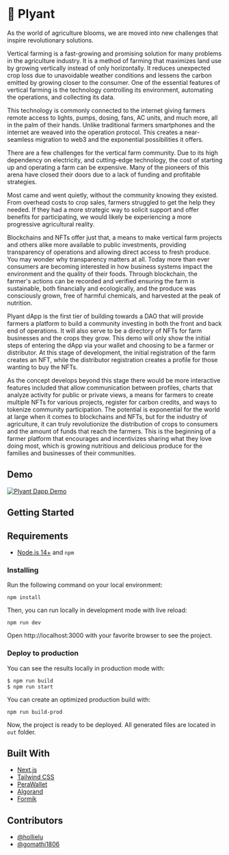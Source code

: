 # 🌿 Plyant

As the world of agriculture blooms, we are moved into new challenges that inspire revolutionary solutions.

Vertical farming is a fast-growing and promising solution for many problems in the agriculture industry. It is a method of farming that maximizes land use by growing vertically instead of only horizontally. It reduces unexpected crop loss due to unavoidable weather conditions and lessens the carbon emitted by growing closer to the consumer. One of the essential features of vertical farming is the technology controlling its environment, automating the operations, and collecting its data.

This technology is commonly connected to the internet giving farmers remote access to lights, pumps, dosing, fans, AC units, and much more, all in the palm of their hands. Unlike traditional farmers smartphones and the internet are weaved into the operation protocol. This creates a near-seamless migration to web3 and the exponential possibilities it offers.

There are a few challenges for the vertical farm community. Due to its high dependency on electricity, and cutting-edge technology, the cost of starting up and operating a farm can be expensive. Many of the pioneers of this arena have closed their doors due to a lack of funding and profitable strategies.

Most came and went quietly, without the community knowing they existed. From overhead costs to crop sales, farmers struggled to get the help they needed. If they had a more strategic way to solicit support and offer benefits for participating, we would likely be experiencing a more progressive agricultural reality.

Blockchains and NFTs offer just that, a means to make vertical farm projects and others alike more available to public investments, providing transparency of operations and allowing direct access to fresh produce. You may wonder why transparency matters at all. Today more than ever consumers are becoming interested in how business systems impact the environment and the quality of their foods. Through blockchain, the farmer's actions can be recorded and verified ensuring the farm is sustainable, both financially and ecologically, and the produce was consciously grown, free of harmful chemicals, and harvested at the peak of nutrition.

Plyant dApp is the first tier of building towards a DAO that will provide farmers a platform to build a community investing in both the front and back end of operations. It will also serve to be a directory of NFTs for farm businesses and the crops they grow. This demo will only show the initial steps of entering the dApp via your wallet and choosing to be a farmer or distributor. At this stage of development, the initial registration of the farm creates an NFT, while the distributor registration creates a profile for those wanting to buy the NFTs.

As the concept develops beyond this stage there would be more interactive features included that allow communication between profiles, charts that analyze activity for public or private views, a means for farmers to create multiple NFTs for various projects, register for carbon credits, and ways to tokenize community participation. The potential is exponential for the world at large when it comes to blockchains and NFTs, but for the industry of agriculture, it can truly revolutionize the distribution of crops to consumers and the amount of funds that reach the farmers. This is the beginning of a farmer platform that encourages and incentivizes sharing what they love doing most, which is growing nutritious and delicious produce for the families and businesses of their communities.

## Demo

[![Plyant Dapp Demo](http://img.youtube.com/vi/25bE9XWtmNw/0.jpg)](http://www.youtube.com/watch?v=25bE9XWtmNw 'Plyant Dapp Demo')

## Getting Started

## Requirements

- [Node.js 14+](https://nodejs.org/) and `npm`

### Installing

Run the following command on your local environment:

```shell
npm install
```

Then, you can run locally in development mode with live reload:

```shell
npm run dev
```

Open http://localhost:3000 with your favorite browser to see the project.

### Deploy to production

You can see the results locally in production mode with:

```shell
$ npm run build
$ npm run start
```

You can create an optimized production build with:

```shell
npm run build-prod
```

Now, the project is ready to be deployed. All generated files are located in `out` folder.

## Built With

- [Next.js](https://nextjs.org/)
- [Tailwind CSS](https://tailwindcss.com/)
- [PeraWallet](https://perawallet.app/)
- [Algorand](https://www.algorand.com/)
- [Formik](https://formik.org/)

## Contributors

- [@hollielu](https://github.com/hollielu)
- [@gomathi1806](https://github.com/gomathi1806)
